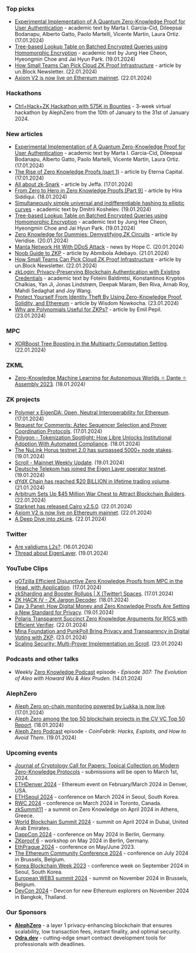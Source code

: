 ### Top picks
* [Experimental Implementation of A Quantum Zero-Knowledge Proof for User Authentication](https://arxiv.org/pdf/2401.09521.pdf) - academic text by Marta I. Garcia-Cid, Dileepsai Bodanapu, Alberto Gatto, Paolo Martelli, Vicente Martin, Laura Ortiz. (17.01.2024)
* [Tree-based Lookup Table on Batched Encrypted Queries using Homomorphic Encryption](https://eprint.iacr.org/2024/087.pdf) - academic text by Jung Hee Cheon, Hyeongmin Choe and Jai Hyun Park. (19.01.2024)
* [How Small Teams Can Pick Cloud ZK Proof Infrastructure](https://medium.com/iosg-ventures/how-small-teams-can-pick-cloud-zk-proof-infrastructure-3f634dfca2f5) - article by un.Block Newsletter. (22.01.2024)
* [Axiom V2 is now live on Ethereum mainnet](https://twitter.com/axiom_xyz/status/1749477103039594614). (22.01.2024)

### Hackathons
* [Ctrl+Hack+ZK Hackathon with 575K in Bounties](https://hack.alephzero.org/) - 3-week virtual hackathon by AlephZero from the 10th of January to the 31st of January 2024. 

### New articles 
* [Experimental Implementation of A Quantum Zero-Knowledge Proof for User Authentication](https://arxiv.org/pdf/2401.09521.pdf) - academic text by Marta I. Garcia-Cid, Dileepsai Bodanapu, Alberto Gatto, Paolo Martelli, Vicente Martin, Laura Ortiz. (17.01.2024)
* [The Rise of Zero Knowledge Proofs (part 1)](https://eternacapital.medium.com/the-rise-of-zero-knowledge-proofs-part-1-3b03ba17968f) - article by Eterna Capital. (17.01.2024)
* [All about zk-Snark](https://medium.com/@icebandif/all-about-zk-snark-7972ba4ed553) - article by Jeffa. (17.01.2024)
* [From Zero to Hero in Zero Knowledge Proofs [Part 9]](https://medium.com/coinmonks/from-zero-to-hero-in-zero-knowledge-proofs-part-9-2cb451b71f2b) - article by Hira Siddiqui. (18.01.2024)
* [Simultaneously simple universal and indifferentiable hashing to elliptic curves](https://eprint.iacr.org/2024/085.pdf) - academic text by Dmitrii Koshelev. (19.01.2024)
* [Tree-based Lookup Table on Batched Encrypted Queries using Homomorphic Encryption](https://eprint.iacr.org/2024/087.pdf) - academic text by Jung Hee Cheon, Hyeongmin Choe and Jai Hyun Park. (19.01.2024)
* [Zero Knowledge for Dummies: Demystifying ZK Circuits](https://medium.com/veridise/zero-knowledge-for-dummies-demystifying-zk-circuits-c140a64c6ed3) - article by Veridise. (20.01.2024)
* [Manta Network Hit With DDoS Attack](https://coinmarketcap.com/academy/article/manta-network-hit-with-ddos-attack) - news by Hope C. (20.01.2024)
* [Noob Guide to ZKP](https://medium.com/@mr_abims/noob-guide-to-zkp-81341b78ad66) - article by Abmibola Adebayo. (21.01.2024)
* [How Small Teams Can Pick Cloud ZK Proof Infrastructure](https://medium.com/iosg-ventures/how-small-teams-can-pick-cloud-zk-proof-infrastructure-3f634dfca2f5) - article by un.Block Newsletter. (22.01.2024)
* [zkLogin: Privacy-Preserving Blockchain Authentication with Existing Credentials](https://arxiv.org/pdf/2401.11735.pdf) - academic text by Foteini Baldimtsi, Konstantinos Kryptos Chalkias, Yan Ji, Jonas Lindstrøm, Deepak Maram, Ben Riva, Arnab Roy, Mahdi Sedaghat and Joy Wang.
* [Protect Yourself From Identity Theft By Using Zero-Knowledge Proof, Solidity, and Ethereum](https://hackernoon.com/protect-yourself-from-identity-theft-by-using-zero-knowledge-proof-solidity-and-ethereum) - article by Wisdom Nowkocha. (23.01.2024)
* [Why are Polynomials Useful for ZKPs?](https://medium.com/@emilpepil/why-are-polynomials-useful-for-zkps-c22489d57d83) - article by Emil Pepil. (23.01.2024)

### MPC
* [XORBoost Tree Boosting in the Multiparty Computation Setting](https://www.youtube.com/watch?v=sD9mDpV7cyY). (22.01.2024)

### ZKML
* [Zero-Knowledge Machine Learning for Autonomous Worlds ✧ Dante ✧ Assembly 2023](https://www.youtube.com/watch?v=JOgWqup371o). (18.01.2024)

### ZK projects
* [Polymer x EigenDA: Open, Neutral Interoperability for Ethereum](https://www.blog.eigenlayer.xyz/polymer-eigenda/). (17.01.2024)
* [Request for Comments: Aztec Sequencer Selection and Prover Coordination Protocols](https://medium.com/aztec-protocol/request-for-comments-aztec-sequencer-selection-and-prover-coordination-protocols-3c98f2f2344b). (17.01.2024)
* [Polygon - Tokenization Spotlight: How Libre Unlocks Institutional Adoption With Automated Compliance](https://polygon.technology/blog/tokenization-spotlight-how-libre-unlocks-institutional-adoption-with-automated-compliance). (18.01.2024)
* [The NuLink Horus testnet 2.0 has surpassed 5000+ node stakes](https://twitter.com/NuLink_/status/1748283312496361907). (19.01.2024)
* [Scroll - Mainnet Weekly Update](https://twitter.com/Scroll_ZKP/status/1748477450965918155). (19.01.2024)
* [Deutsche Telekom has joined the Eigen Layer operator testnet](https://twitter.com/zkBri/status/1748414804807594209). (19.01.2024)
* [dYdX Chain has reached $20 BILLION in lifetime trading volume](https://twitter.com/dYdX/status/1749116823876809129). (21.01.2024)
* [Arbitrum Sets Up $45 Million War Chest to Attract Blockchain Builders](https://daotimes.com/arbitrum-sets-up-45-million-war-chest-to-attract-blockchain-builders/). (22.01.2024)
* [Starknet has released Cairo v2.5.0](https://github.com/starkware-libs/cairo/releases/tag/v2.5.0). (22.01.2024)
* [Axiom V2 is now live on Ethereum mainnet](https://twitter.com/axiom_xyz/status/1749477103039594614). (22.01.2024)
* [A Deep Dive into zkLink](https://blog.coinlist.co/a-deep-dive-into-zklink-rjlsb/). (22.01.2024)

### Twitter
* [Are validiums L2s?](https://twitter.com/ryanberckmans/status/1747308420544204857). (16.01.2024)
* [Thread about EigenLayer](https://twitter.com/zerokn0wledge_/status/1748390699979178192). (19.01.2024)
 
### YouTube Clips
* [gOTzilla Efficient Disjunctive Zero Knowledge Proofs from MPC in the Head, with Application](https://www.youtube.com/watch?v=h4N4WwIYdhk). (17.01.2024)
* [zkSharding and Booster Rollups | X (Twitter) Spaces](https://www.youtube.com/watch?v=q35cO0nt27I). (17.01.2024)
* [ZK HACK IV - ZK Jargon Decoder](https://www.youtube.com/watch?v=68AXfOR74cA). (18.01.2024)
* [Day 3 Panel: How Digital Money and Zero Knowledge Proofs Are Setting a New Standard for Privacy](https://www.youtube.com/watch?v=G4qTULL5MKQ). (19.01.2024)
* [Polaris Transparent Succinct Zero Knowledge Arguments for R1CS with Efficient Verifier](https://www.youtube.com/watch?v=2KQaGoEMCXQ). (22.01.2024)
* [Mina Foundation and PunkPoll Bring Privacy and Transparency in Digital Voting with ZKP](https://alexablockchain.com/punkpoll-digital-voting-zkp-beta/). (23.01.2024)
* [Scaling Security: Multi-Prover Implementation on Scroll](https://scroll.io/blog/scalingSecurity). (23.01.2024)

### Podcasts and other talks
* Weekly [Zero Knowledge Podcast](https://zeroknowledge.fm/307-2/) episode - *Episode 307: The Evolution of Aleo with Howard Wu & Alex Pruden*. (14.01.2024) 

### AlephZero
* [Aleph Zero on-chain monitoring powered by Lukka is now live](https://alephzero.org/blog/aleph-zero-lukka-integration/). (17.01.2024)
* [Aleph Zero among the top 50 blockchain projects in the CV VC Top 50 Report](https://alephzero.org/blog/aleph-zero-cv-vc-top-50-report-2023/). (18.01.2024)
* [Aleph Zero Podcast](https://www.youtube.com/watch?v=CWv_uwSKpL4) episode - *CoinFabrik: Hacks, Exploits, and How to Avoid Them*. (19.01.2024)
 
### Upcoming events
* [Journal of Cryptology Call for Papers: Topical Collection on Modern Zero-Knowledge Protocols](https://iacr.org/jofc/TopicalCollection-mzkp.html) -  submissions will be open to March 1st, 2024. 
* [ETHDenver 2024](http://ethdenver.com/) - Ethereum event on February/March 2024 in Denver, USA.
* [ETHSeoul 2024](https://www.ethseoul.org/) - conference on March 2024 in Seoul, South Korea. 
* [RWC 2024](https://rwc.iacr.org/2024/) - conference on March 2024 in Toronto, Canada. 
* [zkSummit11](https://www.zksummit.com/) - a summit on Zero Knowledge on April 2024 in Athens, Greece. 
* [World Blockchain Summit 2024](https://www.worldblockchainsummit.com/dxb-apr-24) - summit on April 2024 in Dubai, United Arab Emirates.
* [DappCon 2024](https://www.dappcon.io/) - conference on May 2024 in Berlin, Germany. 
* [ZKproof 6](https://zkproof.org/events/zkproof-6-berlin/) - workshop on May 2024 in Berlin, Germany. 
* [EthPrague 2024](https://ethprague.com/) - conference on May/June 2023.
* [The Ethereum Community Conference 2024](https://ethcc.io/) - conference on July 2024 in Brussels, Belgium. 
* [Korea Blockchain Week 2023](https://koreablockchainweek.com/) - conference week on September 2024 in Seoul, South Korea.
* [European WEB3 summit 2024](https://www.web3eurosummit.eu/) - summit on November 2024 in Brussels, Belgium.
* [DevCon 2024](https://devcon.org/) - Devcon for new Ethereum explorers on November 2024 in Bangkok, Thailand.

### Our Sponsors
* **[AlephZero](https://alephzero.org/)** - a layer 1 privacy-enhancing blockchain that ensures scalability, low transaction fees, instant finality, and optimal security.
* **[Odra.dev](https://odra.dev)** - cutting-edge smart contract development tools for professionals with deadlines.
